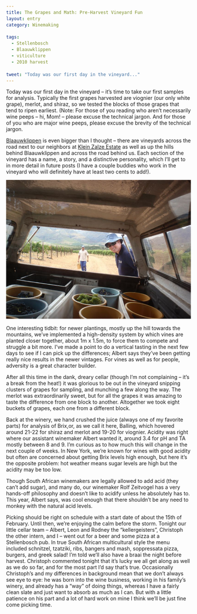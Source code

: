 ```yaml
---
title: The Grapes and Math: Pre-Harvest Vineyard Fun
layout: entry
category: Winemaking

tags:
  - Stellenbosch
  - Blaauwklippen
  - viticulture
  - 2010 harvest

tweet: "Today was our first day in the vineyard..."
---
```


Today was our first day in the vineyard – it’s time to take
our first samples for analysis. Typically the first grapes harvested are viognier (our only white grape), merlot, and shiraz, so we tested the blocks of those grapes that tend to ripen earliest. (Note: For those of you reading who aren’t necessarily wine peeps – hi, Mom! – please excuse the technical jargon. And for those of you who are major wine peeps, please excuse the brevity of the technical jargon.

[Blaauwklippen](http://www.blaauwklippen.com/) is even bigger than I thought – there are vineyards across the road next to our neighbors at [Klein Zalze Estate](http://www.kleinezalze.com/) as well as up the hills behind Blaauwklippen and across the road behind us. Each section of the vineyard has a name, a story, and a distinctive personality, which I’ll get to in more detail in future posts (I have a couple buddies who work in the vineyard who will definitely have at least two cents to add!).

![Albertbakkie](/photos/Albert_bakkie.jpg "A view of vineyard samples from the inside of a bakkie") 

One interesting tidbit: for newer plantings, mostly up the
hill towards the mountains, we’ve implemented a high-density system by which vines are planted closer together, about 1m x 1.5m, to force them to compete and struggle a bit more. I’ve made a point to do a vertical tasting in the next few days to see if I can pick up the differences; Albert says they’ve been getting really nice results in the newer vintages. For vines as well as for people, adversity is a great character builder.

 
After all this time in the dank, dreary cellar (though I’m
not complaining – it’s a break from the heat!) it was glorious to be out in the vineyard snipping clusters of grapes for sampling, and munching a few along the way. The merlot was extraordinarily sweet, but for all the grapes it was
amazing to taste the difference from one block to another. Altogether we took eight buckets of grapes, each one from a different block.

Back at the winery, we hand crushed the juice (always one of
my favorite parts) for analysis of Brix,or, as we call it here, Balling, which hovered around 21-22 for shiraz and merlot and 19-20 for viognier. Acidity was right where our assistant winemaker Albert wanted it, around 3.4 for pH and TA mostly between 8 and 9. I’m curious as to how much this will change in the next couple of weeks. In New York, we’re known for wines with good acidity but often are concerned about getting Brix levels high enough, but here it’s the opposite problem: hot weather means sugar levels are high but the acidity may be too
low.

Though South African winemakers are legally allowed to add acid (they can’t add sugar), and many do, our winemaker Rolf Zeitvogel has a very hands-off philosophy and doesn’t like to acidify unless he absolutely has to. This year, Albert says,
was cool enough that there shouldn’t be any need to monkey with the natural acid levels. 

Picking should be right on schedule with a start date of about the 15th of February. Until then, we’re enjoying the calm before the storm. Tonight our little cellar team – Albert, Leon and Rodney the “kellergeisters”, Christoph the other intern, and I – went out for a beer and some pizza at a Stellenbosch pub. In true South African multicultural style the menu included schnitzel, tzatziki, ribs, bangers and mash, soppressata pizza,
burgers, and greek salad! I’m told we’ll also have a braai the night before harvest. Christoph commented tonight that it’s lucky we all get along as well as we do so far, and for the most part I’d say that’s true. Occasionally Christoph’s and my differences in background mean that we don’t always see eye
to eye: he was born into the wine business, working in his family’s winery, and already has a “way” of doing things, whereas I have a fairly clean slate and just want to absorb as much as I can. But with a little patience on his part and a lot of hard work on mine I think we’ll be just fine come picking time.  